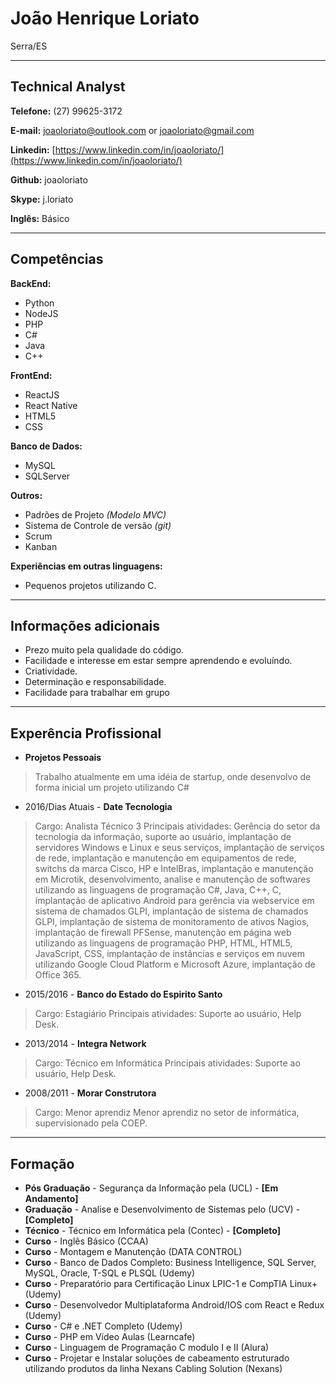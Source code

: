 # João Henrique Loriato
Serra/ES

---

## Technical Analyst


**Telefone:** (27) 99625-3172

**E-mail:** joaoloriato@outlook.com or joaoloriato@gmail.com

**Linkedin:** [https://www.linkedin.com/in/joaoloriato/](https://www.linkedin.com/in/joaoloriato/)

**Github:** joaoloriato

**Skype:** j.loriato

**Inglês:** Básico


---

## Competências

**BackEnd:**

* Python
* NodeJS
* PHP
* C#
* Java
* C++


**FrontEnd:**

* ReactJS
* React Native
* HTML5
* CSS

**Banco de Dados:**

* MySQL
* SQLServer

**Outros:**

* Padrões de Projeto *(Modelo MVC)*
* Sistema de Controle de versão *(git)*
* Scrum
* Kanban


**Experiências em outras linguagens:**

* Pequenos projetos utilizando C.

---

## Informações adicionais

* Prezo muito pela qualidade do código.
* Facilidade e interesse em estar sempre aprendendo e evoluíndo.
* Criatividade.
* Determinação e responsabilidade.
* Facilidade para trabalhar em grupo

---

## Experência Profissional

* **Projetos Pessoais**
> Trabalho atualmente em uma idéia de startup, onde desenvolvo de forma inicial um projeto utilizando C#


* 2016/Dias Atuais - **Date Tecnologia**
> Cargo: Analista Técnico 3
Principais atividades: Gerência do setor da tecnologia da informação, suporte ao usuário, implantação de servidores Windows e Linux e seus serviços, implantação de serviços de rede, implantação e manutenção em equipamentos de rede, switchs da marca Cisco, HP e IntelBras, implantação e manutenção em Microtik, desenvolvimento, analise e manutenção de softwares utilizando as linguagens de programação C#, Java, C++, C, implantação de aplicativo Android para gerência via webservice em sistema de chamados GLPI, implantação de sistema de chamados GLPI, implantação de sistema de monitoramento de ativos Nagios, implantação de firewall PFSense, manutenção em página web utilizando as linguagens de programação PHP, HTML, HTML5, JavaScript, CSS, implantação de instâncias e serviços em nuvem utilizando Google Cloud Platform e Microsoft Azure, implantação de Office 365.

* 2015/2016 - **Banco do Estado do Espirito Santo**
> Cargo: Estagiário 
Principais atividades: Suporte ao usuário, Help Desk.

* 2013/2014 - **Integra Network**
> Cargo: Técnico em Informática 
Principais atividades: Suporte ao usuário, Help Desk.

* 2008/2011 - **Morar Construtora**
> Cargo: Menor aprendiz 
Menor aprendiz no setor de informática, supervisionado pela COEP.

---

## Formação

* **Pós Graduação** - Segurança da Informação pela (UCL)  - **[Em Andamento]**
* **Graduação** - Analise e Desenvolvimento de Sistemas pelo (UCV)  - **[Completo]**
* **Técnico** - Técnico em Informática pela (Contec) - **[Completo]**
* **Curso** - Inglês Básico (CCAA)
* **Curso** - Montagem e Manutenção (DATA CONTROL)
* **Curso** - Banco de Dados Completo: Business Intelligence, SQL Server, MySQL, Oracle, T-SQL e PLSQL (Udemy)
* **Curso** - Preparatório para Certificação Linux LPIC-1 e CompTIA Linux+ (Udemy) 
* **Curso** - Desenvolvedor Multiplataforma Android/IOS com React e Redux (Udemy)
* **Curso** - C# e .NET Completo (Udemy)
* **Curso** - PHP em Vídeo Aulas (Learncafe)
* **Curso** - Linguagem de Programação C modulo I e II (Alura)
* **Curso** - Projetar e Instalar soluções de cabeamento estruturado utilizando produtos da linha Nexans Cabling Solution (Nexans) 


